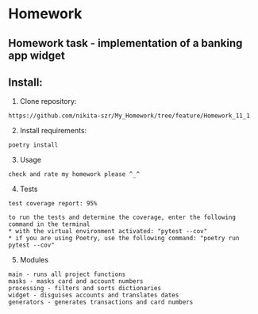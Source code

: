 # Homework 
## Homework task - implementation of a banking app widget
## Install:
1. Clone repository:
```
https://github.com/nikita-szr/My_Homework/tree/feature/Homework_11_1
```
2. Install requirements: 
```
poetry install
```
3. Usage
```
check and rate my homework please ^_^
```
4. Tests
```
test coverage report: 95%

to run the tests and determine the coverage, enter the following command in the terminal 
* with the virtual environment activated: "pytest --cov"
* if you are using Poetry, use the following command: "poetry run pytest --cov"

```
5. Modules
```
main - runs all project functions
masks - masks card and account numbers
processing - filters and sorts dictionaries
widget - disguises accounts and translates dates
generators - generates transactions and card numbers
```